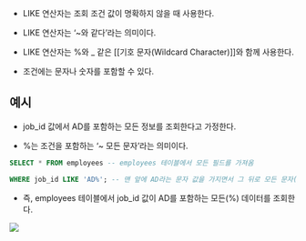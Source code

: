 - LIKE 연산자는 조회 조건 값이 명확하지 않을 때 사용한다.
- LIKE 연산자는 ‘~와 같다’라는 의미이다.

- LIKE 연산자는 %와 _ 같은 [[기호 문자(Wildcard Character)]]와 함께 사용한다.
- 조건에는 문자나 숫자를 포함할 수 있다.

## 예시

- job_id 값에서 AD를 포함하는 모든 정보를 조회한다고 가정한다.

- %는 조건을 포함하는 ‘~ 모든 문자’라는 의미이다.

```sql
SELECT * FROM employees -- employees 테이블에서 모든 필드를 가져옴

WHERE job_id LIKE 'AD%'; -- 맨 앞에 AD라는 문자 값을 가지면서 그 뒤로 모든 문자(%)를 포함하는 레코드를 반환
```

- 즉, employees 테이블에서 job_id 값이 AD를 포함하는 모든(%) 데이터를 조회한다.

![](https://thebook.io/img/006977/079.jpg)